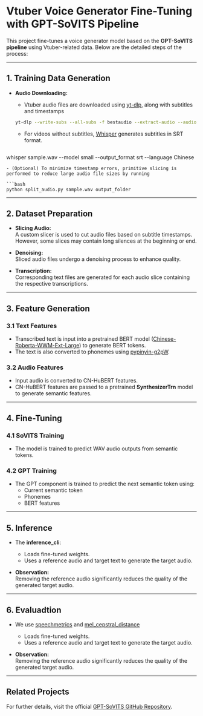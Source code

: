 # Vtuber Voice Generator Fine-Tuning with GPT-SoVITS Pipeline

This project fine-tunes a voice generator model based on the **GPT-SoVITS pipeline** using Vtuber-related data. Below are the detailed steps of the process:

---

## 1. Training Data Generation

- **Audio Downloading:**  
  - Vtuber audio files are downloaded using [yt-dlp](https://github.com/yt-dlp/yt-dlp), along with subtitles and timestamps
    
  ```bash
  yt-dlp --write-subs --all-subs -f bestaudio --extract-audio --audio-format wav --sub-format srt -o "%(title)s.%(ext)s" --cookies-from-browser chrome url
  ```
  
  - For videos without subtitles, [Whisper](https://github.com/openai/whisper) generates subtitles in SRT format.
    
  ```bash
whisper sample.wav --model small --output_format srt --language Chinese
  ```
  - (Optional) To minimize timestamp errors, primitive slicing is performed to reduce large audio file sizes by running

  ```bash
python split_audio.py sample.wav output_folder
  ```

---

## 2. Dataset Preparation

- **Slicing Audio:**  
  A custom slicer is used to cut audio files based on subtitle timestamps. However, some slices may contain long silences at the beginning or end.
  
- **Denoising:**  
  Sliced audio files undergo a denoising process to enhance quality.

- **Transcription:**  
  Corresponding text files are generated for each audio slice containing the respective transcriptions.

---

## 3. Feature Generation

### 3.1 Text Features
- Transcribed text is input into a pretrained BERT model ([Chinese-Roberta-WWM-Ext-Large](https://huggingface.co/hfl/chinese-roberta-wwm-ext-large)) to generate BERT tokens.
- The text is also converted to phonemes using [pypinyin-g2pW](https://github.com/mozillazg/pypinyin-g2pW).

### 3.2 Audio Features
- Input audio is converted to CN-HuBERT features.
- CN-HuBERT features are passed to a pretrained **SynthesizerTrn** model to generate semantic features.

---

## 4. Fine-Tuning

### 4.1 SoVITS Training
- The model is trained to predict WAV audio outputs from semantic tokens.

### 4.2 GPT Training
- The GPT component is trained to predict the next semantic token using:
  - Current semantic token
  - Phonemes
  - BERT features

---

## 5. Inference

- The **inference_cli**:
  - Loads fine-tuned weights.
  - Uses a reference audio and target text to generate the target audio.

- **Observation:**  
  Removing the reference audio significantly reduces the quality of the generated target audio.

---

## 6. Evaluadtion
- We use [speechmetrics](https://github.com/aliutkus/speechmetrics/tree/master) and [mel_cepstral_distance](https://github.com/jasminsternkopf/mel_cepstral_distance)
  - Loads fine-tuned weights.
  - Uses a reference audio and target text to generate the target audio.

- **Observation:**  
  Removing the reference audio significantly reduces the quality of the generated target audio.
  
---

## Related Projects

For further details, visit the official [GPT-SoVITS GitHub Repository](https://github.com/RVC-Boss/GPT-SoVITS/tree/main?tab=readme-ov-file).

